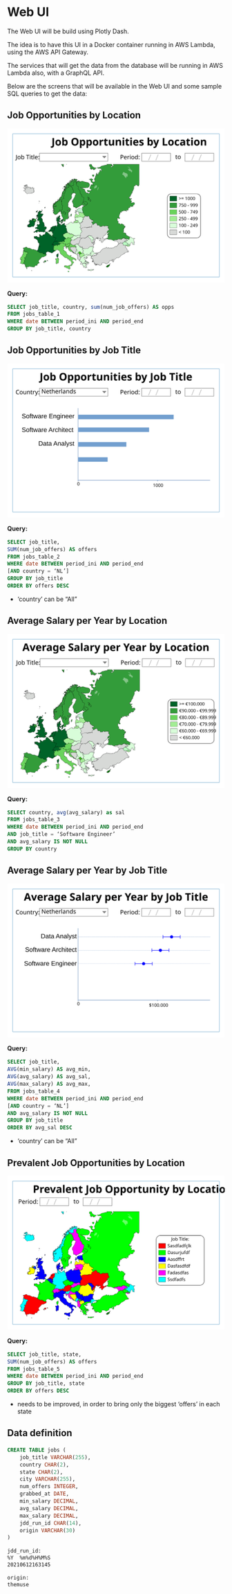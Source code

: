 # Web UI

The Web UI will be build using Plotly Dash.

The idea is to have this UI in a Docker container running in AWS Lambda, using the AWS API Gateway.

The services that will get the data from the database will be running in AWS Lambda also, with a GraphQL API.

Below are the screens that will be available in the Web UI and some sample SQL queries to get the data:

## Job Opportunities by Location

![Job Opportunities by Location](JDD-WebUI-JobsOpportByLoc.svg "Graph 1")

**Query:**

```sql
SELECT job_title, country, sum(num_job_offers) AS opps
FROM jobs_table_1
WHERE date BETWEEN period_ini AND period_end
GROUP BY job_title, country
```

## Job Opportunities by Job Title

![Job Opportunities by Job Title](JDD-WebUI-JobsOpportByTitle.svg "Graph 2")

**Query:**

```sql
SELECT job_title, 
SUM(num_job_offers) AS offers
FROM jobs_table_2
WHERE date BETWEEN period_ini AND period_end
[AND country = ‘NL’]
GROUP BY job_title
ORDER BY offers DESC
```

* ‘country’ can be “All”

## Average Salary per Year by Location

![Average Salary by Location](JDD-WebUI-AvgSalByLoc.svg "Graph 3")

**Query:**

```sql
SELECT country, avg(avg_salary) as sal
FROM jobs_table_3
WHERE date BETWEEN period_ini AND period_end
AND job_title = ‘Software Engineer’
AND avg_salary IS NOT NULL
GROUP BY country
```

## Average Salary per Year by Job Title

![Average Salary by Job Title](JDD-WebUI-AvgSalByTitle.svg "Graph 4")

**Query:**

```sql
SELECT job_title, 
AVG(min_salary) AS avg_min,
AVG(avg_salary) AS avg_sal,
AVG(max_salary) AS avg_max,
FROM jobs_table_4
WHERE date BETWEEN period_ini AND period_end
[AND country = ‘NL’]
AND avg_salary IS NOT NULL
GROUP BY job_title
ORDER BY avg_sal DESC
```

* ‘country’ can be “All”

## Prevalent Job Opportunities by Location

![Prevalent Job Opportunity by Location](JDD-WebUI-PrevJobOpportByLoc.svg "Graph 5")

**Query:**

```sql
SELECT job_title, state,
SUM(num_job_offers) AS offers
FROM jobs_table_5
WHERE date BETWEEN period_ini AND period_end
GROUP BY job_title, state
ORDER BY offers DESC
```

* needs to be improved, in order to bring only the biggest ‘offers’ in each state

## Data definition

```sql
CREATE TABLE jobs (
    job_title VARCHAR(255),
    country CHAR(2),
    state CHAR(2),
    city VARCHAR(255),
    num_offers INTEGER,
    grabbed_at DATE,
    min_salary DECIMAL,
    avg_salary DECIMAL,
    max_salary DECIMAL,
    jdd_run_id CHAR(14),
    origin VARCHAR(30)
)
```

```
jdd_run_id:
%Y  %m%d%H%M%S
20210612163145
```

```
origin:
themuse
```
